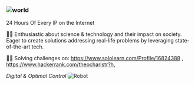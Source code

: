 ### ![world](https://user-images.githubusercontent.com/41951429/90957025-0053b500-e494-11ea-9359-35bcaede0092.gif)
24 Hours Of Every IP on the Internet

👨‍💻
Enthusiastic about science & technology and their impact on society.
Eager to create solutions addressing real-life problems by leveraging state-of-the-art tech. 

🐱‍💻
Solving challenges on:
https://www.sololearn.com/Profile/16824388 ,
https://www.hackerrank.com/theocharistr?h,

<!--
**theocharistr/theocharistr** is a ✨ _special_ ✨ repository because its `README.md` (this file) appears on your GitHub profile.

Here are some ideas to get you started:

- 🔭 I’m currently working on ...♘
- 🌱 I’m currently learning ...♗
- 👯 I’m looking to collaborate on ...♖
- 🤔 I’m looking for help with ...♙
- 💬 Ask me about ...♔
- 📫 How to reach me: ...♕
- 😄 Pronouns: ...
- ⚡ Fun fact: ...
-->
*Digital & Optimal Control*
![Robot](https://user-images.githubusercontent.com/41951429/92495922-c73b7480-f1f7-11ea-859f-9422935e29ff.gif)
